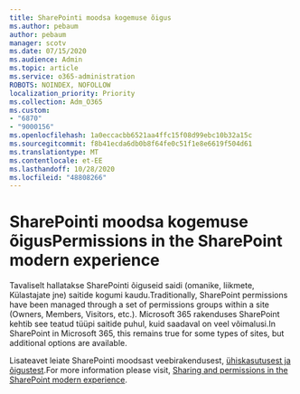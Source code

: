```yaml
---
title: SharePointi moodsa kogemuse õigus
ms.author: pebaum
author: pebaum
manager: scotv
ms.date: 07/15/2020
ms.audience: Admin
ms.topic: article
ms.service: o365-administration
ROBOTS: NOINDEX, NOFOLLOW
localization_priority: Priority
ms.collection: Adm_O365
ms.custom:
- "6870"
- "9000156"
ms.openlocfilehash: 1a0eccacbb6521aa4ffc15f08d99ebc10b32a15c
ms.sourcegitcommit: f8b41ecda6db0b8f64fe0c51f1e8e6619f504d61
ms.translationtype: MT
ms.contentlocale: et-EE
ms.lasthandoff: 10/28/2020
ms.locfileid: "48808266"
---
```

# <a name="permissions-in-the-sharepoint-modern-experience"></a><span data-ttu-id="44a0a-102">SharePointi moodsa kogemuse õigus</span><span class="sxs-lookup"><span data-stu-id="44a0a-102">Permissions in the SharePoint modern experience</span></span>

<span data-ttu-id="44a0a-103">Tavaliselt hallatakse SharePointi õiguseid saidi (omanike, liikmete, Külastajate jne) saitide kogumi kaudu.</span><span class="sxs-lookup"><span data-stu-id="44a0a-103">Traditionally, SharePoint permissions have been managed through a set of permissions groups within a site (Owners, Members, Visitors, etc.).</span></span> <span data-ttu-id="44a0a-104">Microsoft 365 rakenduses SharePoint kehtib see teatud tüüpi saitide puhul, kuid saadaval on veel võimalusi.</span><span class="sxs-lookup"><span data-stu-id="44a0a-104">In SharePoint in Microsoft 365, this remains true for some types of sites, but additional options are available.</span></span>  

<span data-ttu-id="44a0a-105">Lisateavet leiate SharePointi moodsast veebirakendusest, [ühiskasutusest ja õigustest](https://docs.microsoft.com/sharepoint/modern-experience-sharing-permissions).</span><span class="sxs-lookup"><span data-stu-id="44a0a-105">For more information please visit, [Sharing and permissions in the SharePoint modern experience](https://docs.microsoft.com/sharepoint/modern-experience-sharing-permissions).</span></span>
